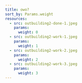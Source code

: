 ```yaml
---
title: owo?
sort_by: Params.weight
resources:
  - src: outbuilding2-done-1.jpeg
    params:
      weight: 0
  - src: outbuilding2-work-1.jpeg
    params:
      weight: 1
  - src: outbuilding2-work-2.jpeg
    params:
      weight: 2
  - src: outbuilding2-work-3.jpeg
    params:
      weight: 3
---
```

